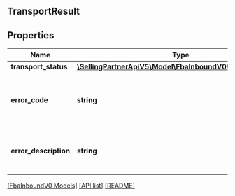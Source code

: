 ## TransportResult

## Properties

Name | Type | Description | Notes
------------ | ------------- | ------------- | -------------
**transport_status** | [**\SellingPartnerApiV5\Model\FbaInboundV0\TransportStatus**](TransportStatus.md) |  |
**error_code** | **string** | An error code that identifies the type of error that occured. | [optional]
**error_description** | **string** | A message that describes the error condition. | [optional]

[[FbaInboundV0 Models]](../) [[API list]](../../Api) [[README]](../../../README.md)
